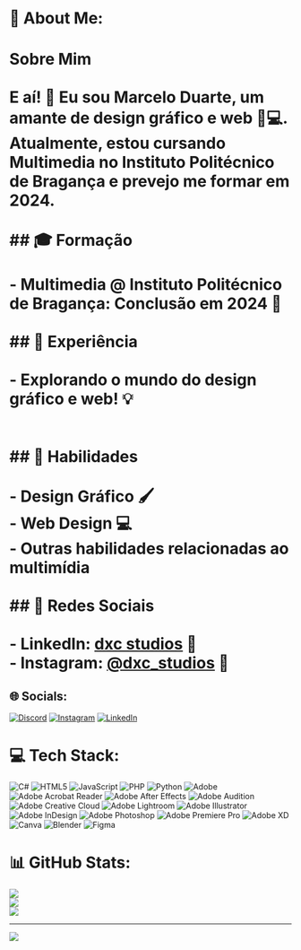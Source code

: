 # 💫 About Me:
# Sobre Mim<br><br>E aí! 👋 Eu sou Marcelo Duarte, um amante de design gráfico e web 🎨💻. Atualmente, estou cursando Multimedia no Instituto Politécnico de Bragança e prevejo me formar em 2024.<br><br>## 🎓 Formação<br><br>- **Multimedia @ Instituto Politécnico de Bragança:** Conclusão em 2024 🚀<br><br>## 💼 Experiência<br><br>- **Explorando o mundo do design gráfico e web!** 💡<br><br><br>## 🎨 Habilidades<br><br>- Design Gráfico 🖌️<br>- Web Design 💻<br>- Outras habilidades relacionadas ao multimídia<br><br>## 📱 Redes Sociais<br><br>- **LinkedIn:** [dxc studios](https://www.linkedin.com/in/dxc-studios-3296b5277/) 🔗<br>- **Instagram:** [@dxc_studios](https://www.instagram.com/dxc_studios/) 📸<br>


## 🌐 Socials:
[![Discord](https://img.shields.io/badge/Discord-%237289DA.svg?logo=discord&logoColor=white)](https://discord.gg/marceloduarte15) [![Instagram](https://img.shields.io/badge/Instagram-%23E4405F.svg?logo=Instagram&logoColor=white)](https://instagram.com/https://www.instagram.com/dxc_studios/) [![LinkedIn](https://img.shields.io/badge/LinkedIn-%230077B5.svg?logo=linkedin&logoColor=white)](https://linkedin.com/in/https://www.linkedin.com/in/dxc-studios-3296b5277/) 

# 💻 Tech Stack:
![C#](https://img.shields.io/badge/c%23-%23239120.svg?style=for-the-badge&logo=c-sharp&logoColor=white) ![HTML5](https://img.shields.io/badge/html5-%23E34F26.svg?style=for-the-badge&logo=html5&logoColor=white) ![JavaScript](https://img.shields.io/badge/javascript-%23323330.svg?style=for-the-badge&logo=javascript&logoColor=%23F7DF1E) ![PHP](https://img.shields.io/badge/php-%23777BB4.svg?style=for-the-badge&logo=php&logoColor=white) ![Python](https://img.shields.io/badge/python-3670A0?style=for-the-badge&logo=python&logoColor=ffdd54) ![Adobe](https://img.shields.io/badge/adobe-%23FF0000.svg?style=for-the-badge&logo=adobe&logoColor=white) ![Adobe Acrobat Reader](https://img.shields.io/badge/Adobe%20Acrobat%20Reader-EC1C24.svg?style=for-the-badge&logo=Adobe%20Acrobat%20Reader&logoColor=white) ![Adobe After Effects](https://img.shields.io/badge/Adobe%20After%20Effects-9999FF.svg?style=for-the-badge&logo=Adobe%20After%20Effects&logoColor=white) ![Adobe Audition](https://img.shields.io/badge/Adobe%20Audition-9999FF.svg?style=for-the-badge&logo=Adobe%20Audition&logoColor=white) ![Adobe Creative Cloud](https://img.shields.io/badge/Adobe%20Creative%20Cloud-DA1F26.svg?style=for-the-badge&logo=Adobe%20Creative%20Cloud&logoColor=white) ![Adobe Lightroom](https://img.shields.io/badge/Adobe%20Lightroom-31A8FF.svg?style=for-the-badge&logo=Adobe%20Lightroom&logoColor=white) ![Adobe Illustrator](https://img.shields.io/badge/adobe%20illustrator-%23FF9A00.svg?style=for-the-badge&logo=adobe%20illustrator&logoColor=white) ![Adobe InDesign](https://img.shields.io/badge/Adobe%20InDesign-49021F?style=for-the-badge&logo=adobeindesign&logoColor=FF3366) ![Adobe Photoshop](https://img.shields.io/badge/adobe%20photoshop-%2331A8FF.svg?style=for-the-badge&logo=adobe%20photoshop&logoColor=white) ![Adobe Premiere Pro](https://img.shields.io/badge/Adobe%20Premiere%20Pro-9999FF.svg?style=for-the-badge&logo=Adobe%20Premiere%20Pro&logoColor=white) ![Adobe XD](https://img.shields.io/badge/Adobe%20XD-470137?style=for-the-badge&logo=Adobe%20XD&logoColor=#FF61F6) ![Canva](https://img.shields.io/badge/Canva-%2300C4CC.svg?style=for-the-badge&logo=Canva&logoColor=white) ![Blender](https://img.shields.io/badge/blender-%23F5792A.svg?style=for-the-badge&logo=blender&logoColor=white) ![Figma](https://img.shields.io/badge/figma-%23F24E1E.svg?style=for-the-badge&logo=figma&logoColor=white)
# 📊 GitHub Stats:
![](https://github-readme-stats.vercel.app/api?username=xoiajr&theme=blue-green&hide_border=false&include_all_commits=false&count_private=false)<br/>
![](https://github-readme-streak-stats.herokuapp.com/?user=xoiajr&theme=blue-green&hide_border=false)<br/>
![](https://github-readme-stats.vercel.app/api/top-langs/?username=xoiajr&theme=blue-green&hide_border=false&include_all_commits=false&count_private=false&layout=compact)

---
[![](https://visitcount.itsvg.in/api?id=xoiajr&icon=0&color=0)](https://visitcount.itsvg.in)

<!-- Proudly created with GPRM ( https://gprm.itsvg.in ) -->